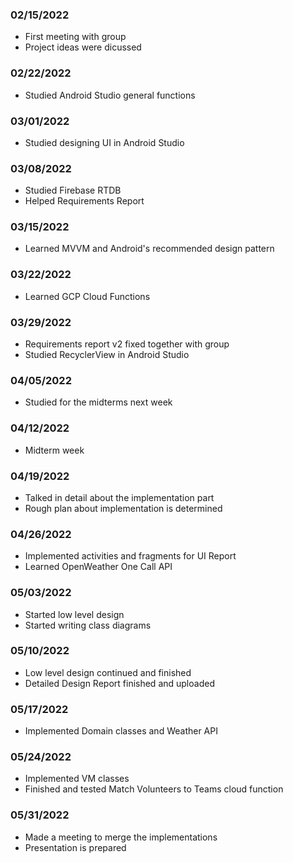 ﻿### 02/15/2022
* First meeting with group
* Project ideas were dicussed

### 02/22/2022
* Studied Android Studio general functions

### 03/01/2022
* Studied designing UI in Android Studio

### 03/08/2022
* Studied Firebase RTDB
* Helped Requirements Report

### 03/15/2022
* Learned MVVM and Android's recommended design pattern

### 03/22/2022
* Learned GCP Cloud Functions

### 03/29/2022
* Requirements report v2 fixed together with group
* Studied RecyclerView in Android Studio

### 04/05/2022
* Studied for the midterms next week

### 04/12/2022
* Midterm week

### 04/19/2022
* Talked in detail about the implementation part
* Rough plan about implementation is determined

### 04/26/2022
* Implemented activities and fragments for UI Report
* Learned OpenWeather One Call API

### 05/03/2022
* Started low level design
* Started writing class diagrams

### 05/10/2022
* Low level design continued and finished
* Detailed Design Report finished and uploaded

### 05/17/2022
* Implemented Domain classes and Weather API

### 05/24/2022
* Implemented VM classes
* Finished and tested Match Volunteers to Teams cloud function

### 05/31/2022
* Made a meeting to merge the implementations 
* Presentation is prepared
